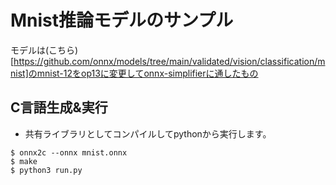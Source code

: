# Mnist推論モデルのサンプル

モデルは(こちら)[https://github.com/onnx/models/tree/main/validated/vision/classification/mnist]のmnist-12をop13に変更してonnx-simplifierに通したもの


## C言語生成&実行
- 共有ライブラリとしてコンパイルしてpythonから実行します。
```
$ onnx2c --onnx mnist.onnx
$ make
$ python3 run.py
```

